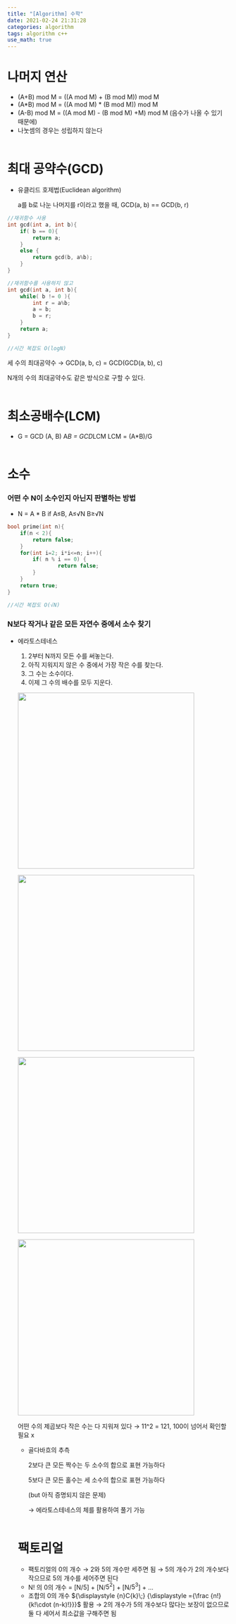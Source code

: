 ```yaml
---
title: "[Algorithm] 수학"
date: 2021-02-24 21:31:28
categories: algorithm
tags: algorithm c++ 
use_math: true
---
```

# 나머지 연산

- (A+B) mod M = ((A mod M) + (B mod M)) mod M
- (A*B) mod M = ((A mod M) * (B mod M)) mod M
- (A-B) mod M = ((A mod M) - (B mod M) +M) mod M   (음수가 나올 수 있기 때문에)
- 나눗셈의 경우는 성립하지 않는다<br><br>

# 최대 공약수(GCD)

- 유클리드 호제법(Euclidean algorithm)

    a를 b로 나눈 나머지를 r이라고 했을 때, GCD(a, b) == GCD(b, r)

```cpp
//재귀함수 사용
int gcd(int a, int b){
	if( b == 0){
		return a;
	}
	else {
		return gcd(b, a%b);
	}
}

//재귀함수를 사용하지 않고
int gcd(int a, int b){
	while( b != 0 ){
		int r = a%b;
		a = b;
		b = r;
	}
	return a;
}

//시간 복잡도 O(logN)
```

세 수의 최대공약수 → GCD(a, b, c) = GCD(GCD(a, b), c)

N개의 수의 최대공약수도 같은 방식으로 구할 수 있다.<br><br>

# 최소공배수(LCM)

- G = GCD (A, B)    A*B = GCD*LCM    LCM = (A*B)/G<br><br>

# 소수

### 어떤 수 N이 소수인지 아닌지 판별하는 방법

- N = A * B   if A≤B,  A≤√N  B≥√N

```cpp
bool prime(int n){
	if(n < 2){
		return false;
	}
	for(int i=2; i*i<=n; i++){
		if( n % i == 0) {
				return false;
		}
	}
	return true;
}

//시간 복잡도 O(√N)
```

### N보다 작거나 같은 모든 자연수 중에서 소수 찾기

- 에라토스테네스
    1. 2부터 N까지 모든 수를 써놓는다.
    2. 아직 지워지지 않은 수 중에서 가장 작은 수를 찾는다.
    3. 그 수는 소수이다.
    4. 이제 그 수의 배수를 모두 지운다.
    <p><img src="https://user-images.githubusercontent.com/67692759/108999629-e6ff2000-76e5-11eb-83b9-af595928a105.jpeg" width="400" height="400"></p>
    <p><img src="https://user-images.githubusercontent.com/67692759/108999472-b15a3700-76e5-11eb-833d-62ce8aa40d89.jpeg" width="400" height="400"></p>
    <p><img src="https://user-images.githubusercontent.com/67692759/108999534-c767f780-76e5-11eb-908a-77f40be80d77.jpeg" width="400" height="400"></p>
    <p><img src="https://user-images.githubusercontent.com/67692759/108999675-faaa8680-76e5-11eb-9a76-24561c13f875.jpeg" width="400" height="400"></p>

   
    어떤 수의 제곱보다 작은 수는 다 지워져 있다 → 11^2  = 121,  100이 넘어서 확인할 필요 x

    - 골다바흐의 추측

        2보다 큰 모든 짝수는 두 소수의 합으로 표현 가능하다

        5보다 큰 모든 홀수는 세 소수의 합으로 표현 가능하다

        (but 아직 증명되지 않은 문제)

        → 에라토스테네스의 체를 활용하여 풀기 가능<br><br>

    # 팩토리얼

    - 팩토리얼의 0의 개수 → 2와 5의 개수만 세주면 됨 → 5의 개수가 2의 개수보다 작으므로 5의 개수를 세어주면 된다
    - N! 의 0의 개수 = [N/5] + [N/$5^2$] + [N/$5^3$] + ...
    - 조합의 0의 개수  ${\displaystyle {n}C{k}\;} {\displaystyle ={\frac {n!}{k!\cdot (n-k)!}}}$ 활용 → 2의 개수가 5의 개수보다 많다는 보장이 없으므로 둘 다 세어서 최소값을 구해주면 됨
